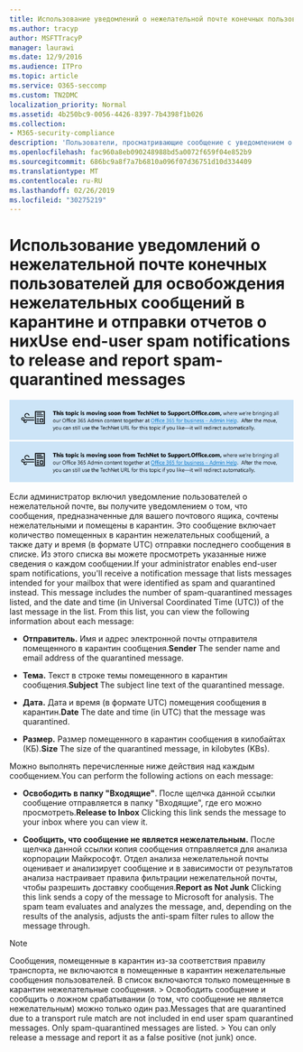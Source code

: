 ```yaml
---
title: Использование уведомлений о нежелательной почте конечных пользователей для освобождения нежелательных сообщений в карантине и отправки отчетов о них
ms.author: tracyp
author: MSFTTracyP
manager: laurawi
ms.date: 12/9/2016
ms.audience: ITPro
ms.topic: article
ms.service: O365-seccomp
ms.custom: TN2DMC
localization_priority: Normal
ms.assetid: 4b250bc9-0056-4426-8397-7b4398f1b026
ms.collection:
- M365-security-compliance
description: 'Пользователи, просматривающие сообщение с уведомлением о нежелательной почте от администратора о том, что почтовые сообщения помещены в карантин, могут выполнять эти действия с сообщениями. '
ms.openlocfilehash: fac960a8eb090248988bd5a0072f659f04e852b9
ms.sourcegitcommit: 686bc9a8f7a7b6810a096f07d36751d10d334409
ms.translationtype: MT
ms.contentlocale: ru-RU
ms.lasthandoff: 02/26/2019
ms.locfileid: "30275219"
---
```

# <a name="use-end-user-spam-notifications-to-release-and-report-spam-quarantined-messages"></a><span data-ttu-id="477f4-103">Использование уведомлений о нежелательной почте конечных пользователей для освобождения нежелательных сообщений в карантине и отправки отчетов о них</span><span class="sxs-lookup"><span data-stu-id="477f4-103">Use end-user spam notifications to release and report spam-quarantined messages</span></span>

<span data-ttu-id="477f4-104">[![Текст на изображении, посвященном перемещению содержимого с сайта TechNet на сайт support.office.com](media/ab7c897a-4798-4f31-8c84-f17a8409b133.png)](https://go.microsoft.com/fwlink/p/?LinkID=624152)</span><span class="sxs-lookup"><span data-stu-id="477f4-104">[![Text in image about content moving from TechNet to support.office.com](media/ab7c897a-4798-4f31-8c84-f17a8409b133.png)](https://go.microsoft.com/fwlink/p/?LinkID=624152)</span></span>
  
<span data-ttu-id="477f4-p101">Если администратор включил уведомление пользователей о нежелательной почте, вы получите уведомлением о том, что сообщения, предназначенные для вашего почтового ящика, сочтены нежелательными и помещены в карантин. Это сообщение включает количество помещенных в карантин нежелательных сообщений, а также дату и время (в формате UTC) отправки последнего сообщения в списке. Из этого списка вы можете просмотреть указанные ниже сведения о каждом сообщении.</span><span class="sxs-lookup"><span data-stu-id="477f4-p101">If your administrator enables end-user spam notifications, you'll receive a notification message that lists messages intended for your mailbox that were identified as spam and quarantined instead. This message includes the number of spam-quarantined messages listed, and the date and time (in Universal Coordinated Time (UTC)) of the last message in the list. From this list, you can view the following information about each message:</span></span> 
  
- <span data-ttu-id="477f4-108">**Отправитель.** Имя и адрес электронной почты отправителя помещенного в карантин сообщения.</span><span class="sxs-lookup"><span data-stu-id="477f4-108">**Sender** The sender name and email address of the quarantined message.</span></span> 
    
- <span data-ttu-id="477f4-109">**Тема.** Текст в строке темы помещенного в карантин сообщения.</span><span class="sxs-lookup"><span data-stu-id="477f4-109">**Subject** The subject line text of the quarantined message.</span></span> 
    
- <span data-ttu-id="477f4-110">**Дата.** Дата и время (в формате UTC) помещения сообщения в карантин.</span><span class="sxs-lookup"><span data-stu-id="477f4-110">**Date** The date and time (in UTC) that the message was quarantined.</span></span> 
    
- <span data-ttu-id="477f4-111">**Размер.** Размер помещенного в карантин сообщения в килобайтах (КБ).</span><span class="sxs-lookup"><span data-stu-id="477f4-111">**Size** The size of the quarantined message, in kilobytes (KBs).</span></span> 
    
<span data-ttu-id="477f4-112">Можно выполнять перечисленные ниже действия над каждым сообщением.</span><span class="sxs-lookup"><span data-stu-id="477f4-112">You can perform the following actions on each message:</span></span>
  
- <span data-ttu-id="477f4-113">**Освободить в папку "Входящие"**. После щелчка данной ссылки сообщение отправляется в папку "Входящие", где его можно просмотреть.</span><span class="sxs-lookup"><span data-stu-id="477f4-113">**Release to Inbox** Clicking this link sends the message to your inbox where you can view it.</span></span> 
    
- <span data-ttu-id="477f4-p102">**Сообщить, что сообщение не является нежелательным.** После щелчка данной ссылки копия сообщения отправляется для анализа корпорации Майкрософт. Отдел анализа нежелательной почты оценивает и анализирует сообщение и в зависимости от результатов анализа настраивает правила фильтрации нежелательной почты, чтобы разрешить доставку сообщения.</span><span class="sxs-lookup"><span data-stu-id="477f4-p102">**Report as Not Junk** Clicking this link sends a copy of the message to Microsoft for analysis. The spam team evaluates and analyzes the message, and, depending on the results of the analysis, adjusts the anti-spam filter rules to allow the message through.</span></span> 
    
> [!NOTE]
>  <span data-ttu-id="477f4-p103">Сообщения, помещенные в карантин из-за соответствия правилу транспорта, не включаются в помещенные в карантин нежелательные сообщения пользователей. В список включаются только помещенные в карантин нежелательные сообщения. >  Освободить сообщение и сообщить о ложном срабатывании (о том, что сообщение не является нежелательным) можно только один раз.</span><span class="sxs-lookup"><span data-stu-id="477f4-p103">Messages that are quarantined due to a transport rule match are not included in end user spam quarantined messages. Only spam-quarantined messages are listed. >  You can only release a message and report it as a false positive (not junk) once.</span></span> 
  

